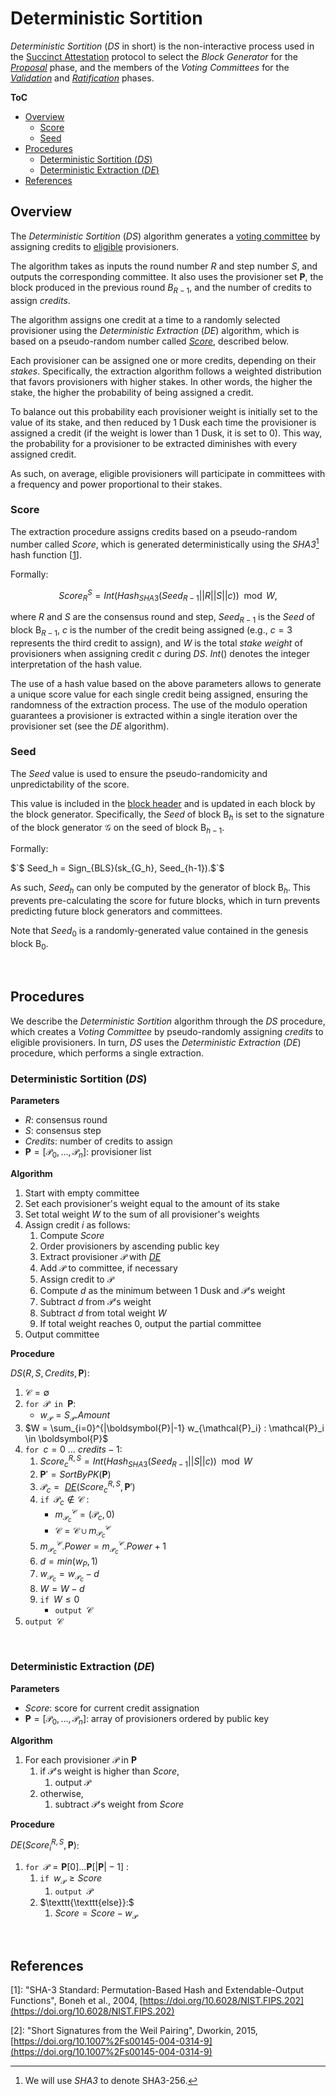 # Deterministic Sortition
*Deterministic Sortition* (*DS* in short) is the non-interactive process used in the [Succinct Attestation][sa] protocol to select the *Block Generator* for the [*Proposal*][prop] phase, and the members of the *Voting Committees* for the [*Validation*][val] and [*Ratification*][rat] phases.

**ToC**
  - [Overview](#overview)
    - [Score](#score)
    - [Seed](#seed)
  - [Procedures](#procedures)
    - [Deterministic Sortition (*DS*)](#deterministic-sortition-ds)
    - [Deterministic Extraction (*DE*)](#deterministic-extraction-de)
  - [References](#references)


## Overview
The *Deterministic Sortition* ($DS$) algorithm generates a [voting committee][com] by assigning credits to [eligible][pro] provisioners.

The algorithm takes as inputs the round number $R$ and step number $S$, and outputs the corresponding committee.
It also uses the provisioner set $\boldsymbol{P}$, the block produced in the previous round ${B}_{R-1}$, and the number of credits to assign $credits$.

The algorithm assigns one credit at a time to a randomly selected provisioner using the *Deterministic Extraction* ($DE$) algorithm, which is based on a pseudo-random number called [*Score*](#score), described below.

Each provisioner can be assigned one or more credits, depending on their *stakes*. Specifically, the extraction algorithm follows a weighted distribution that favors provisioners with higher stakes. In other words, the higher the stake, the higher the probability of being assigned a credit.

To balance out this probability each provisioner weight is initially set to the value of its stake, and then reduced by 1 Dusk each time the provisioner is assigned a credit (if the weight is lower than 1 Dusk, it is set to 0). This way, the probability for a provisioner to be extracted diminishes with every assigned credit.

As such, on average, eligible provisioners will participate in committees with a frequency and power proportional to their stakes.


### Score
The extraction procedure assigns credits based on a pseudo-random number called *Score*, which is generated deterministically using the *SHA3*[^1] hash function [[1](#references)].
<!-- TODO: mv SHA3 ref to main README or crypto readme -->

Formally:

$$ Score_{R}^{S} = Int( Hash_{SHA3}( Seed_{R-1}||R||S||c ) ) \mod W,$$

where $R$ and $S$ are the consensus round and step, $Seed_{R-1}$ is the $Seed$ of block $\mathsf{B}_{R-1}$, $c$ is the number of the credit being assigned (e.g., $c=3$ represents the third credit to assign), and $W$ is the total *stake weight* of provisioners when assigning credit $c$ during $DS$. $Int()$ denotes the integer interpretation of the hash value.

The use of a hash value based on the above parameters allows to generate a unique score value for each single credit being assigned, ensuring the randomness of the extraction process.
The use of the modulo operation guarantees a provisioner is extracted within a single iteration over the provisioner set (see the $DE$ algorithm).


### Seed
The *Seed* value is used to ensure the pseudo-randomicity and unpredictability of the score.

This value is included in the [block header][bh] and is updated in each block by the block generator. 
Specifically, the $Seed$ of block $`\mathsf{B}_h`$ is set to the signature of the block generator $\mathcal{G}$ on the seed of block $`\mathsf{B}_{h-1}`$.

Formally: 

$`$ Seed_h = Sign_{BLS}(sk_{G_h}, Seed_{h-1}).$`$

As such, $Seed_h$ can only be computed by the generator of block $\mathsf{B}_h$. This prevents pre-calculating the score for future blocks, which in turn prevents predicting future block generators and committees.

Note that $Seed_0$ is a randomly-generated value contained in the genesis block $\mathsf{B}_0$.

<p><br></p>

## Procedures
We describe the *Deterministic Sortition* algorithm through the *DS* procedure, which creates a *Voting Committee* by pseudo-randomly assigning *credits* to eligible provisioners. In turn, *DS* uses the *Deterministic Extraction* (*DE*) procedure, which performs a single extraction.

### Deterministic Sortition (*DS*)

**Parameters**

 - $R$: consensus round
 - $S$: consensus step
 - $Credits$: number of credits to assign
 - $\boldsymbol{P} = [\mathcal{P}_0,\dots,\mathcal{P}_n]$: provisioner list

**Algorithm**

1. Start with empty committee
2. Set each provisioner's weight equal to the amount of its stake
3. Set total weight $W$ to the sum of all provisioner's weights
4. Assign credit $i$ as follows:
   1. Compute $Score$
   2. Order provisioners by ascending public key
   3. Extract provisioner $\mathcal{P}$ with [*DE*][de]
   4. Add $\mathcal{P}$ to committee, if necessary
   5. Assign credit to $\mathcal{P}$
   6. Compute $d$ as the minimum between $1$ Dusk and $\mathcal{P}$'s weight
   7. Subtract $d$ from $\mathcal{P}$'s weight
   8. Subtract $d$ from total weight $W$
   9. If total weight reaches 0, output the partial committee
5. Output committee

**Procedure**

$DS(R, S, Credits, \boldsymbol{P})$:
1. $\mathcal{C} = \emptyset$
2. $\texttt{for } \mathcal{P} \texttt{ in } \boldsymbol{P} :$
   - $w_\mathcal{P} = S_\mathcal{P}.Amount$
3. $`W = \sum_{i=0}^{|\boldsymbol{P}|-1} w_{\mathcal{P}_i} : \mathcal{P}_i \in \boldsymbol{P}`$
4. $\texttt{for } c = 0\text{ }\dots\text{ }credits{-}1$:
   1. $Score_c^{R,S} = Int(Hash_{SHA3}( Seed_{R-1}||S||c)) \mod W$
   2. $\boldsymbol{P}' = SortByPK(\boldsymbol{P})$
   3. $\mathcal{P}_c = \text{ }$[*DE*][de]$(Score_c^{R,S}, \boldsymbol{P}')$
   4. $\texttt{if } \mathcal{P}_c \notin \mathcal{C}$ : 
       - $m_{\mathcal{P}_c}^\mathcal{C} = (\mathcal{P}_c,0)$ 
       - $\mathcal{C} = \mathcal{C} \cup m_{\mathcal{P}_c}^\mathcal{C}$
   5. $`m_{\mathcal{P}_c}^\mathcal{C}.Power = m_{\mathcal{P}_c}^\mathcal{C}.Power+1`$
   6. $d = min(w_{P},1)$
   7. $`w_{\mathcal{P}_c} = w_{\mathcal{P}_c} - d`$
   8. $W = W - d$
   9.  $\texttt{if } W \le 0$
       - $\texttt{output } \mathcal{C}$
5. $\texttt{output } \mathcal{C}$

<p><br></p>

### Deterministic Extraction (*DE*)

**Parameters**
 - $Score$: score for current credit assignation
 - $\boldsymbol{P} = [\mathcal{P}_0,\dots,\mathcal{P}_n]$: array of provisioners ordered by public key

**Algorithm**
  1. For each provisioner $\mathcal{P}$ in $\boldsymbol{P}$
     1. if $\mathcal{P}$'s weight is higher than $Score$, 
        1. output $\mathcal{P}$
     2. otherwise, 
        1. subtract $\mathcal{P}$'s weight from $Score$

**Procedure**

$`DE(Score_i^{R,S}, \boldsymbol{P})`$:
  1. $\texttt{for }  \mathcal{P} = \boldsymbol{P}[0] \dots \boldsymbol{P}[|\boldsymbol{P}|-1]$ :
     1. $\texttt{if } w_\mathcal{P} \ge Score$
        1. $\texttt{output } \mathcal{P}$
     2. $\texttt{\texttt{else}}:$
        1. $Score = Score - w_\mathcal{P}$

<!-- Note that the outer $loop$ means that if the $for$ loop ends (i.e. no provisioner was extracted), it starts over with $j=0$. -->

<p><br></p>



<!----------------------- REFERENCES ----------------------->
## References
<!-- TODO: mv to Consensus README. SHA3 is also used for the block header -->
<a name="rsha3"></a>
[1]: "SHA-3 Standard: Permutation-Based Hash and Extendable-Output Functions", Boneh et al., 2004, [https://doi.org/10.6028/NIST.FIPS.202](https://doi.org/10.6028/NIST.FIPS.202)

[2]: "Short Signatures from the Weil Pairing", Dworkin, 2015, [https://doi.org/10.1007%2Fs00145-004-0314-9](https://doi.org/10.1007%2Fs00145-004-0314-9)


<!----------------------- FOOTNOTES ----------------------->

[^1]: We will use *SHA3* to denote SHA3-256.

<!------------------------- LINKS ------------------------->
<!-- https://github.com/dusk-network/dusk-protocol/tree/main/consensus/protocol/sortition.md  -->
[ds]: #deterministic-sortition-ds
[de]: #deterministic-extraction-de

<!-- Basics -->
[bh]:  https://github.com/dusk-network/dusk-protocol/tree/main/consensus/basics/blockchain.md#blockheader-structure

[pro]: https://github.com/dusk-network/dusk-protocol/tree/main/consensus/basics/staking.md#provisioners-and-stakes

[com]: https://github.com/dusk-network/dusk-protocol/tree/main/consensus/basics/attestation.md#voting-committees

<!-- Protocol -->
[sa]:  https://github.com/dusk-network/dusk-protocol/tree/main/consensus/protocol/succinct-attestation.md
[env]: https://github.com/dusk-network/dusk-protocol/tree/main/consensus/protocol/succinct-attestation.md#environment

[prop]: https://github.com/dusk-network/dusk-protocol/tree/main/consensus/protocol/steps/proposal.md
[val]:  https://github.com/dusk-network/dusk-protocol/tree/main/consensus/protocol/steps/validation.md
[rat]:  https://github.com/dusk-network/dusk-protocol/tree/main/consensus/protocol/steps/ratification.md
